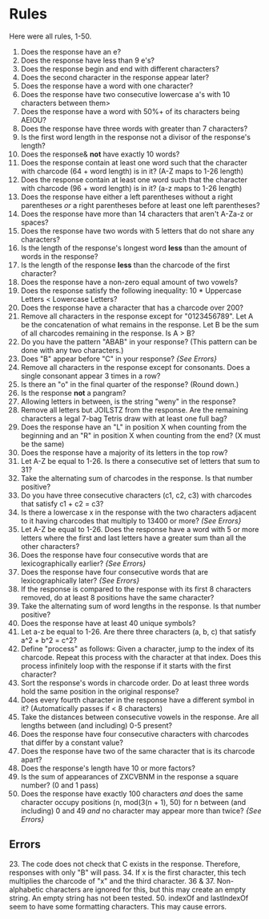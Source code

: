# Rules

Here were all rules, 1-50.

1. Does the response have an e?
2. Does the response have less than 9 e's?
3. Does the response begin and end with different characters?
4. Does the second character in the response appear later?
5. Does the response have a word with one character?
6. Does the response have two consecutive lowercase a's with 10 characters between them>
7. Does the response have a word with 50%+ of its characters being AEIOU?
8. Does the response have three words with greater than 7 characters?
9. Is the first word length in the response not a divisor of the response's length?
10. Does the response& **not** have exactly 10 words?
11. Does the response contain at least one word such that the character with charcode (64 + word length) is in it? (A-Z maps to 1-26 length)
12. Does the response contain at least one word such that the character with charcode (96 + word length) is in it? (a-z maps to 1-26 length)
13. Does the response have either a left parentheses without a right parentheses *or* a right parentheses before at least one left parentheses?
14. Does the response have more than 14 characters that aren't A-Za-z or spaces?
15. Does the response have two words with 5 letters that do not share any characters?
16. Is the length of the response's longest word **less** than the amount of words in the response?
17. Is the length of the response **less** than the charcode of the first character?
18. Does the response have a non-zero equal amount of two vowels?
19. Does the response satisfy the following inequality: 10 * Uppercase Letters < Lowercase Letters?
20. Does the response have a character that has a charcode over 200?
21. Remove all characters in the response except for "0123456789". Let A be the concatenation of what remains in the response. Let B be the sum of all charcodes remaining in the response. Is A > B?
22. Do you have the pattern "ABAB" in your response? (This pattern can be done with any two characters.)
23. Does "B" appear before "C" in your response? *{See Errors}*
24. Remove all characters in the response except for consonants. Does a single consonant appear 3 times in a row?
25. Is there an "o" in the final quarter of the response? (Round down.)
26. Is the response **not** a pangram?
27. Allowing letters in between, is the string "weny" in the response?
28. Remove all letters but JOILSTZ from the response. Are the remaining characters a legal 7-bag Tetris draw with at least one full bag? 
29. Does the response have an "L" in position X when counting from the beginning and an "R" in position X when counting from the end? (X must be the same)
30. Does the response have a majority of its letters in the top row?
31. Let A-Z be equal to 1-26. Is there a consecutive set of letters that sum to 31?
32. Take the alternating sum of charcodes in the response. Is that number positive?
33. Do you have three consecutive characters (c1, c2, c3) with charcodes that satisfy c1 + c2 = c3?
34. Is there a lowercase x in the response with the two characters adjacent to it having charcodes that multiply to 13400 or more? *(See Errors}*
35. Let A-Z be equal to 1-26. Does the response have a word with 5 or more letters where the first and last letters have a greater sum than all the other characters?
36. Does the response have four consecutive words that are lexicographically earlier? *{See Errors}*
37. Does the response have four consecutive words that are lexicographically later? *{See Errors}*
38. If the response is compared to the response with its first 8 characters removed, do at least 8 positions have the same character?
39. Take the alternating sum of word lengths in the response. Is that number positive?
40. Does the response have at least 40 unique symbols?
41. Let a-z be equal to 1-26. Are there three characters (a, b, c) that satisfy a^2 + b^2 = c^2?
42. Define "process" as follows: Given a character, jump to the index of its charcode. Repeat this process with the character at that index. Does this process infinitely loop with the response if it starts with the first character?
43. Sort the response's words in charcode order. Do at least three words hold the same position in the original response?
44. Does every fourth character in the response have a different symbol in it? (Automatically passes if < 8 characters)
45. Take the distances between consecutive vowels in the response. Are all lengths between (and including) 0-5 present?
46. Does the response have four consecutive characters with charcodes that differ by a constant value?
47. Does the response have two of the same character that is its charcode apart?
48. Does the response's length have 10 or more factors?
49. Is the sum of appearances of ZXCVBNM in the response a square number? (0 and 1 pass)
50. Does the response have exactly 100 characters *and* does the same character occupy positions (n, mod(3(n + 1), 50) for n between (and including) 0 and 49 *and* no character may appear more than twice? *{See Errors}*

## Errors

23\. The code does not check that C exists in the response. Therefore, responses with only "B" will pass.
34\. If x is the first character, this tech multiplies the charcode of "x" and the third character.
36 & 37. Non-alphabetic characters are ignored for this, but this may create an empty string. An empty string has not been tested.
50\. indexOf and lastIndexOf seem to have some formatting characters. This may cause errors.
